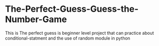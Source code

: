 # The-Perfect-Guess-Guess-the-Number-Game
This is The perfect guess is beginner level project that can practice about conditional-statment and the use of random module in python
